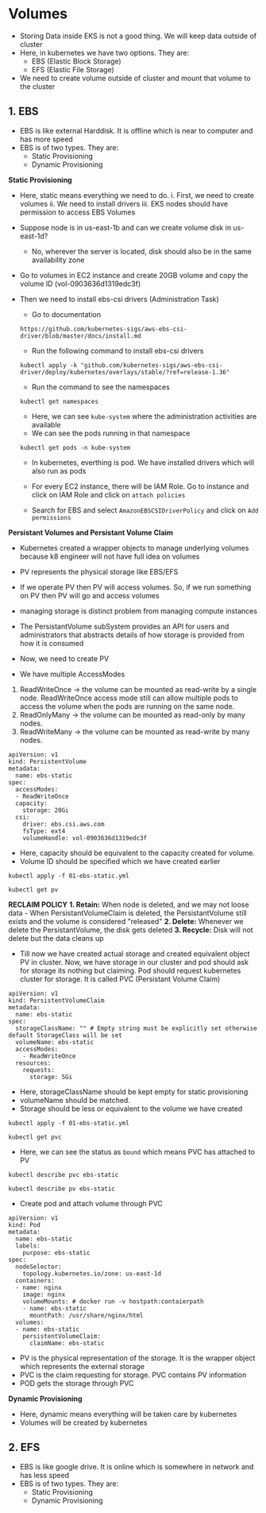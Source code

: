 # Volumes

- Storing Data inside EKS is not a good thing. We will keep data outside of cluster
- Here, in kubernetes we have two options. They are:
    - EBS (Elastic Block Storage) 
    - EFS (Elastic File Storage)
- We need to create volume outside of cluster and mount that volume to the cluster

## 1. EBS 
- EBS is like external Harddisk. It is offline which is near to computer and has more speed
- EBS is of two types. They are:
    - Static Provisioning
    - Dynamic Provisioning

**Static Provisioning**
- Here, static means everything we need to do.
    i. First, we need to create volumes
    ii. We need to install drivers
    iii. EKS nodes should have permission to access EBS Volumes 

- Suppose node is in us-east-1b and can we create volume disk in us-east-1d?
    - No, wherever the server is located, disk should also be in the same availability zone

- Go to volumes in EC2 instance and create 20GB volume and copy the volume ID (vol-0903636d1319edc3f)
- Then we need to install ebs-csi drivers (Administration Task)
    - Go to documentation
    ```
    https://github.com/kubernetes-sigs/aws-ebs-csi-driver/blob/master/docs/install.md
    ```
    - Run the following command to install ebs-csi drivers
    ```
    kubectl apply -k "github.com/kubernetes-sigs/aws-ebs-csi-driver/deploy/kubernetes/overlays/stable/?ref=release-1.36"
    ```
    - Run the command to see the namespaces
    ```
    kubectl get namespaces
    ```
    - Here, we can see `kube-system` where the administration activities are available
    - We can see the pods running in that namespace
    ```
    kubectl get pods -n kube-system
    ```
    - In kubernetes, everthing is pod. We have installed drivers which will also run as pods
    
    - For every EC2 instance, there will be IAM Role. Go to instance and click on IAM Role and click on `attach policies`
    - Search for EBS and select `AmazonEBSCSIDriverPolicy` and click on `Add permissions`

**Persistant Volumes and Persistant Volume Claim**
- Kubernetes created a wrapper objects to manage underlying volumes because k8 engineer will not have full idea on volumes
- PV represents the physical storage like EBS/EFS
- If we operate PV then PV will access volumes. So, if we run something on PV then PV will go and access volumes

- managing storage is distinct problem from managing compute instances 
- The PersistantVolume subSystem provides an API for users and administrators that abstracts details of how storage is provided from how it is consumed

- Now, we need to create PV
- We have multiple AccessModes
1. ReadWriteOnce -> the volume can be mounted as read-write by a single node. ReadWriteOnce access mode still can allow multiple pods to access the volume when the pods are running on the same node.
2. ReadOnlyMany  -> the volume can be mounted as read-only by many nodes.
3. ReadWriteMany -> the volume can be mounted as read-write by many nodes.

```
apiVersion: v1
kind: PersistentVolume
metadata:
  name: ebs-static
spec:
  accessModes:
  - ReadWriteOnce
  capacity:
    storage: 20Gi
  csi:
    driver: ebs.csi.aws.com
    fsType: ext4
    volumeHandle: vol-0903636d1319edc3f
```
- Here, capacity should be equivalent to the capacity created for volume. 
- Volume ID should be specified which we have created earlier

```
kubectl apply -f 01-ebs-static.yml
```
```
kubectl get pv
```

**RECLAIM POLICY**
**1. Retain:** When node is deleted, and we may not loose data
    - When PersistantVolumeClaim is deleted, the PersistantVolume still exists and the volume is considered "released"
**2. Delete:** Whenever we delete the PersistantVolume, the disk gets deleted 
**3. Recycle:** Disk will not delete but the data cleans up

- Till now we have created actual storage and created equivalent object PV in cluster. Now, we have storage in our cluster and pod should ask for storage its nothing but claiming. Pod should request kubernetes cluster for storage. It is called PVC (Persistant Volume Claim)

```
apiVersion: v1
kind: PersistentVolumeClaim
metadata:
  name: ebs-static
spec:
  storageClassName: "" # Empty string must be explicitly set otherwise default StorageClass will be set
  volumeName: ebs-static
  accessModes:
    - ReadWriteOnce
  resources:
    requests:
      storage: 5Gi
```
- Here, storageClassName should be kept empty for static provisioning
- volumeName should be matched.
- Storage should be less or equivalent to the volume we have created

```
kubectl apply -f 01-ebs-static.yml
```
```
kubectl get pvc
```
- Here, we can see the status as `bound` which means PVC has attached to PV
```
kubectl describe pvc ebs-static
```
```
kubectl describe pv ebs-static
```
- Create pod and attach volume through PVC
```
apiVersion: v1
kind: Pod
metadata:
  name: ebs-static
  labels:
    purpose: ebs-static
spec:
  nodeSelector:
    topology.kubernetes.io/zone: us-east-1d
  containers:
  - name: nginx
    image: nginx
    volumeMounts: # docker run -v hostpath:contaierpath
    - name: ebs-static
      mountPath: /usr/share/nginx/html
  volumes:
  - name: ebs-static
    persistentVolumeClaim:
      claimName: ebs-static
```




- PV is the physical representation of the storage. It is the wrapper object which represents the external storage
- PVC is the claim requesting for storage. PVC contains PV information
- POD gets the storage through PVC




**Dynamic Provisioning**
- Here, dynamic means everything will be taken care by kubernetes
- Volumes will be created by kubernetes



## 2. EFS 
- EBS is like google drive. It is online which is somewhere in network and has less speed
- EBS is of two types. They are:
    - Static Provisioning
    - Dynamic Provisioning
